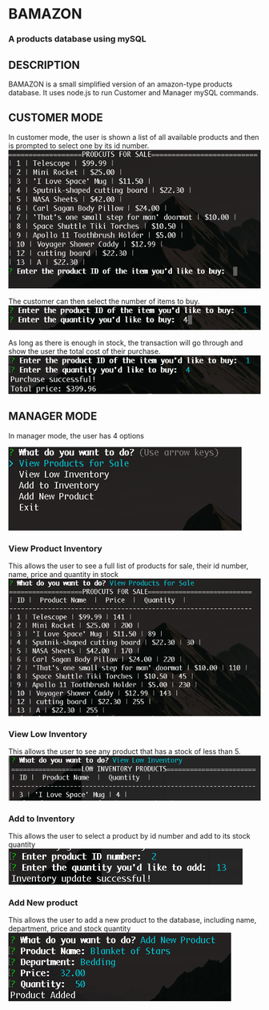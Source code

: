 # BAMAZON
### A products database using mySQL

## DESCRIPTION
BAMAZON is a small simplified version of an amazon-type products database.
It uses node.js to run Customer and Manager mySQL commands.

## CUSTOMER MODE
In customer mode, the user is shown a list of all available products and then is prompted
to select one by its id number.
![bamazon customer main display](/images/customer_screenshot_1.png)

The customer can then select the number of items to buy.
![bamazon customer main display](/images/customer_screenshot_2.png)

As long as there is enough in stock, the transaction will go through and show the user the total cost of their purchase.
![bamazon customer main display](/images/customer_screenshot_3.png)

## MANAGER MODE  
In manager mode, the user has 4 options

![bamazon manager main display](/images/manager_screenshot_1.png)

### View Product Inventory
This allows the user to see a full list of products for sale, their id number, name, price and quantity in stock
![bamazon manager main display](/images/manager_screenshot_2.png)

### View Low Inventory
This allows the user to see any product that has a stock of less than 5.
![bamazon manager main display](/images/manager_screenshot_3.png)

### Add to Inventory
This allows the user to select a product by id number and add to its stock quantity
![bamazon manager main display](/images/manager_screenshot_4.png)

### Add New product
This allows the user to add a new product to the database, including name, department, price and stock quantity
![bamazon manager main display](/images/manager_screenshot_5.png)
